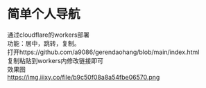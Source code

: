 # 简单个人导航
通过cloudflare的workers部署<br/>
功能：居中，跳转，复制。<br/>
打开https://github.com/a9086/gerendaohang/blob/main/index.html<br/>
复制粘贴到workers内修改链接即可<br/>
效果图<br/>
https://img.iiixy.co/file/b9c50f08a8a54fbe06570.png
